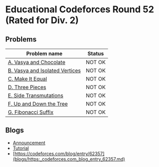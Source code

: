# Educational Codeforces Round 52 (Rated for Div. 2)

## Problems

|Problem name|Status|
|------------|---------|
| [A. Vasya and Chocolate](problems/A._Vasya_and_Chocolate.md)|NOT OK|
| [B. Vasya and Isolated Vertices](problems/B._Vasya_and_Isolated_Vertices.md)|NOT OK|
| [C. Make It Equal](problems/C._Make_It_Equal.md)|NOT OK|
| [D. Three Pieces](problems/D._Three_Pieces.md)|NOT OK|
| [E. Side Transmutations](problems/E._Side_Transmutations.md)|NOT OK|
| [F. Up and Down the Tree](problems/F._Up_and_Down_the_Tree.md)|NOT OK|
| [G. Fibonacci Suffix](problems/G._Fibonacci_Suffix.md)|NOT OK|
## Blogs

- [Announcement](blogs/Announcement.md)
- [Tutorial](blogs/Tutorial.md)
- [https://codeforces.com/blog/entry/62357](blogs/https:_codeforces.com_blog_entry_62357.md)
